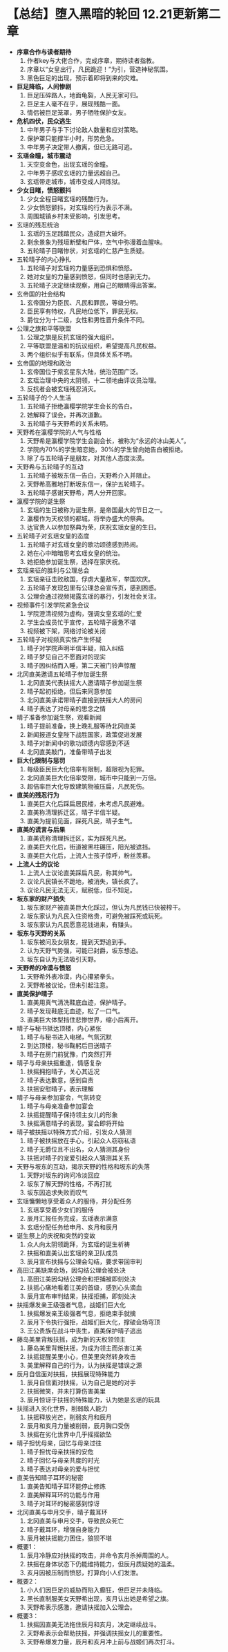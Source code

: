 # 【总结】堕入黑暗的轮回 12.21更新第二章

-   **序章合作与读者期待**
    1.  作者key与大佬合作，完成序章，期待读者指教。
    2.  序章以“女皇出行，凡民跪迎！”为引，营造神秘氛围。
    3.  黑色巨足的出现，预示着即将到来的灾难。
-   **巨足降临，人间惨剧**
    1.  巨足压碎路人，地面龟裂，人民无家可归。
    2.  巨足主人毫不在乎，展现残酷一面。
    3.  情侣被巨足笼罩，男子牺牲保护女友。
-   **危机四伏，民众逃生**
    1.  中年男子与手下讨论敌人数量和应对策略。
    2.  保护罩只能撑半小时，形势危急。
    3.  中年男子决定带人撤离，但已无路可逃。
-   **玄瑶金瞳，城市震动**
    1.  天空变金色，出现玄瑶的金瞳。
    2.  中年男子感叹玄瑶的力量远超自己。
    3.  玄瑶带走城市，城市变成人间炼狱。
-   **少女目睹，愤怒颤抖**
    1.  少女全程目睹玄瑶的残酷行为。
    2.  少女愤怒颤抖，对玄瑶的行为表示不满。
    3.  周围城镇乡村未受影响，引发思考。
-   玄瑶的残忍统治
    1.  玄瑶的玉足践踏民众，造成巨大破坏。
    2.  剩余景象为残垣断壁和尸体，空气中弥漫着血腥味。
    3.  五轮晴子目睹惨状，对玄瑶的仁慈产生质疑。
-   五轮晴子的内心挣扎
    1.  五轮晴子对玄瑶的力量感到恐惧和愤怒。
    2.  她对女皇的力量感到愤怒，但同时也感到无力。
    3.  五轮晴子决定继续观察，用自己的眼睛得出答案。
-   玄帝国的社会结构
    1.  玄帝国分为臣民、凡民和罪民，等级分明。
    2.  臣民享有特权，凡民地位低下，罪民无权。
    3.  爵位分为十二级，女性和男性晋升条件不同。
-   公理之旗和平等联盟
    1.  公理之旗是反抗玄瑶的强大组织。
    2.  平等联盟是温和的抗议组织，希望提高凡民权益。
    3.  两个组织似乎有联系，但具体关系不明。
-   玄帝国的地理和政治
    1.  玄帝国位于紫玄星东大陆，统治范围广泛。
    2.  玄瑶治理中央的太阴领，十二领地由评议员治理。
    3.  反抗者会被玄瑶残忍消灭。
-   五轮晴子的个人生活
    1.  五轮晴子拒绝瀛樱学院学生会长的告白。
    2.  她解释了误会，并再次道歉。
    3.  五轮晴子与天野希的关系未明。
-   天野希在瀛樱学院的人气与性格
    1.  天野希是瀛樱学院学生会副会长，被称为“永远的冰山美人”。
    2.  学院内70%的学生暗恋她，30%的学生曾向她告白被拒绝。
    3.  除了与五轮晴子是朋友，对其他人态度淡漠。
-   天野希与五轮晴子的互动
    1.  五轮晴子被坂东信一告白，天野希介入并阻止。
    2.  天野希高雅地打断坂东信一，保护五轮晴子。
    3.  五轮晴子感谢天野希，两人分开回家。
-   瀛樱学院的诞生祭
    1.  玄瑶的生日被称为诞生祭，是帝国最大的节日之一。
    2.  瀛樱作为天权领的都城，将举办盛大的祭典。
    3.  达官贵人以参加祭典为荣，庆祝玄瑶女皇的生日。
-   五轮晴子对玄瑶女皇的态度
    1.  五轮晴子对玄瑶女皇的歌功颂德感到热闹。
    2.  她在心中暗暗思考玄瑶女皇的统治。
    3.  她拒绝参加诞生祭，选择在家庆祝。
-   玄瑶亲征的胜利与公理总会
    1.  玄瑶亲征击败敌国，俘虏大量敌军，举国欢庆。
    2.  五轮晴子发现包里有公理总会宣传页，感到困惑。
    3.  公理会通过视频揭露玄瑶的暴行，引发社会关注。
-   视频事件引发学院紧急会议
    1.  学院澄清视频为虚构，强调女皇玄瑶的仁爱
    2.  学生会成员忙于宣传，五轮晴子疲惫不堪
    3.  视频被下架，网络讨论被关闭
-   五轮晴子对视频真实性产生怀疑
    1.  晴子对学院声明半信半疑，陷入纠结
    2.  晴子梦见自己不愿面对的现实
    3.  晴子因纠结而入睡，第二天被门铃声惊醒
-   北冈直美邀请五轮晴子参加诞生祭
    1.  北冈直美代表扶摇大人邀请晴子参加诞生祭
    2.  晴子起初拒绝，但后来同意参加
    3.  北冈直美承诺带晴子直接到扶摇大人的房间
    4.  晴子表达了对母亲的思念之情
-   晴子准备参加诞生祭，观看新闻
    1.  晴子提前准备，换上晚礼服等待北冈直美
    2.  新闻报道女皇陛下战胜国家，政策促进发展
    3.  晴子对新闻中的歌功颂德内容感到不适
    4.  北冈直美敲门，准备带晴子出发
-   **巨大化限制与惩罚**
    1.  每级臣民巨大化倍率有限制，超限视为犯罪。
    2.  北冈直美巨大化倍率受限，城市中只能到一万倍。
    3.  超倍率巨大化导致建筑物被压扁，凡民死伤。
-   **直美的残忍行为**
    1.  直美巨大化后踩扁居民楼，未考虑凡民避难。
    2.  直美称清理拆迁区，晴子半信半疑。
    3.  直美为提前见面，踩死凡民，晴子生气。
-   **直美的谎言与后果**
    1.  直美谎称清理拆迁区，实为踩死凡民。
    2.  直美巨大化后，街道被黑柱碾压，阳光被遮挡。
    3.  直美巨大化后，上流人士孩子惊呼，粉丝羡慕。
-   **上流人士的议论**
    1.  上流人士议论直美踩扁凡民，称其帅气。
    2.  议论凡民镇长不跪地，被消失，镇长疯了。
    3.  议论凡民无法无天，赋税低，但不知足。
-   **坂东家的财产损失**
    1.  坂东家财产被直美巨大化踩过，但认为凡民钱已快被榨干。
    2.  坂东家认为凡民入住资格贵，可避免被踩死或玩死。
    3.  坂东家认为凡民愿意花钱进来，有赚头。
-   **坂东与天野的关系**
    1.  坂东被问及女朋友，提到天野追到手。
    2.  认为天野气势强，可能已封爵，坂东想追。
    3.  坂东自认为无法吸引天野。
-   **天野希的冷漠与愤怒**
    1.  天野希外表冷漠，内心攥紧拳头。
    2.  天野希被议论，但未引起注意。
-   **直美保护晴子**
    1.  直美用真气清洗鞋底血迹，保护晴子。
    2.  晴子发现鞋底无血迹，松了一口气。
    3.  直美巨大体型挡住悲惨世界，缩小后离开。
-   晴子与秘书抵达顶楼，内心紧张
    1.  晴子与秘书进入电梯，气氛沉默
    2.  到达顶楼，秘书鞠躬后目送晴子
    3.  晴子在房门前犹豫，门突然打开
-   晴子与母亲扶摇重逢，情感复杂
    1.  扶摇拥抱晴子，关心其近况
    2.  晴子表达歉意，感到自责
    3.  扶摇安慰晴子，表示理解
-   晴子与母亲参加宴会，气氛转变
    1.  晴子与母亲准备参加宴会
    2.  扶摇提醒晴子保持领主女儿的形象
    3.  扶摇满意晴子的表现，宴会即将开始
-   晴子被扶摇以特殊方式介绍，引发众人猜测
    1.  晴子被扶摇放在手心，引起众人窃窃私语
    2.  晴子无爵位且不出名，众人猜测其身份
    3.  扶摇对晴子的宠爱引起众人猜测其关系
-   天野与坂东的互动，揭示天野的性格和坂东的失落
    1.  天野对坂东的询问冷淡回应
    2.  坂东了解天野的性格，不再打扰
    3.  坂东因追求失败而叹气
-   玄瑶慵懒地享受着众人的服侍，并分配任务
    1.  玄瑶享受着少女们的服侍
    2.  辰月汇报任务完成，玄瑶表示满意
    3.  玄瑶分配任务给申月、亥月和辰月
-   诞生祭上的庆祝和突然的变故
    1.  众人向太阴领跪拜，为玄瑶的诞生祈祷
    2.  扶摇和直美认出玄瑶的亲卫队成员
    3.  辰月宣布扶摇与公理会勾结，要求带回审判
-   高田江美缺席会场，因勾结公理会被处决
    1.  高田江美因勾结公理会和拒捕被即刻处决
    2.  扶摇心痛地看着江美的首级，感到心头滴血
    3.  辰月宣布审判结果，扶摇拒捕，即刻处决
-   扶摇爆发亲王级强者气息，战姬们巨大化
    1.  扶摇爆发亲王级强者气息，拒绝束手就擒
    2.  辰月下令执行强拒，战姬们巨大化，撑破会场穹顶
    3.  王公贵族在战斗中丧生，直美保护晴子逃出
-   藤岛美里背叛扶摇，成为新的天权领领主
    1.  藤岛美里背叛扶摇，为成为领主而杀害江美
    2.  扶摇提醒美里小心，但美里突然转身攻击
    3.  美里解释自己的行为，认为扶摇是错误之源
-   辰月自信面对扶摇，扶摇展现特殊能力
    1.  辰月自信面对扶摇，认为自己是她的对手
    2.  扶摇微笑，并未打算伤害美里
    3.  辰月惊讶于扶摇的特殊能力，认为她是玄瑶的玩具
-   扶摇进入劣化世界，削弱敌人能力
    1.  扶摇释放光芒，削弱亥月和辰月
    2.  辰月和亥月力量被削弱，辰月胸口受伤
    3.  扶摇在劣化世界中几乎摇摇欲坠
-   晴子担忧母亲，回忆与母亲过往
    1.  晴子担忧母亲扶摇的安危
    2.  晴子回忆与母亲共度的时光
    3.  晴子表达对母亲的爱与担忧
-   直美告知晴子耳环的秘密
    1.  直美告知晴子耳环能停止修炼
    2.  直美解释耳环的功能与作用
    3.  晴子对耳环的秘密感到惊讶
-   北冈直美与申月交手，晴子戴耳环
    1.  北冈直美与申月交手，导致民众死亡
    2.  晴子戴耳环，增强自身能力
    3.  辰月被扶摇能力困住，狼狈不堪
-   概要1：
    1.  辰月冷静应对扶摇的攻击，并命令亥月杀掉周围的人。
    2.  扶摇在身体状态下仍能维持能力，但辰月质疑她的温柔。
    3.  亥月因被压制而愤怒，打算向小人们发泄。
-   概要2：
    1.  小人们因巨足的威胁而陷入癫狂，但巨足并未降临。
    2.  黑长直制服美女天野希出现，亥月认出她是希望之旗。
    3.  天野希表示感激，邀请扶摇加入公理会。
-   概要3：
    1.  扶摇因直美无法拖住辰月和亥月，决定继续战斗。
    2.  天野希表示会帮助扶摇，并强调扶摇女儿的重要性。
    3.  天野希爆发力量，辰月和亥月冲上前与战姬们再次打斗。
